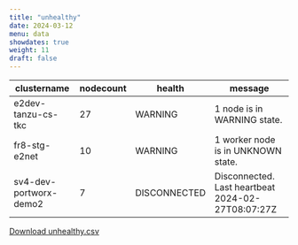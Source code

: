 ```yaml
---
title: "unhealthy"
date: 2024-03-12
menu: data
showdates: true
weight: 11
draft: false
---
```

<!--more-->
| clustername            | nodecount | health       | message                                           |
| ---------------------- | --------- | ------------ | ------------------------------------------------- |
| e2dev-tanzu-cs-tkc     |        27 | WARNING      | 1 node is in WARNING state.                       |
| fr8-stg-e2net          |        10 | WARNING      | 1 worker node is in UNKNOWN state.                |
| sv4-dev-portworx-demo2 |         7 | DISCONNECTED | Disconnected. Last heartbeat 2024-02-27T08:07:27Z |
[Download unhealthy.csv](/csv/unhealthy.csv)
